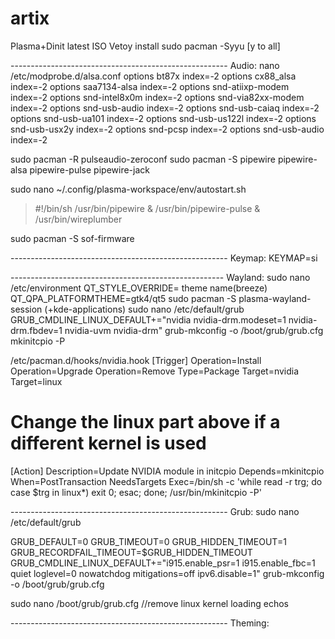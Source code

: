 # artix

Plasma+Dinit latest ISO
Vetoy install
sudo pacman -Syyu [y to all]

------------------------------------------------------ Audio:
 nano /etc/modprobe.d/alsa.conf
 options bt87x index=-2
 options cx88_alsa index=-2
 options saa7134-alsa index=-2
 options snd-atiixp-modem index=-2
 options snd-intel8x0m index=-2
 options snd-via82xx-modem index=-2
 options snd-usb-audio index=-2
 options snd-usb-caiaq index=-2
 options snd-usb-ua101 index=-2
 options snd-usb-us122l index=-2
 options snd-usb-usx2y index=-2
 options snd-pcsp index=-2
 options snd-usb-audio index=-2
 

sudo pacman -R pulseaudio-zeroconf
sudo pacman -S pipewire pipewire-alsa pipewire-pulse pipewire-jack

sudo nano ~/.config/plasma-workspace/env/autostart.sh
> #!/bin/sh
> /usr/bin/pipewire & /usr/bin/pipewire-pulse & /usr/bin/wireplumber

sudo pacman -S sof-firmware

------------------------------------------------------ Keymap:
 KEYMAP=si
 


----------------------------------------------------- Wayland:
sudo nano /etc/environment
QT_STYLE_OVERRIDE= theme name(breeze)
QT_QPA_PLATFORMTHEME=gtk4/qt5
sudo pacman -S plasma-wayland-session (+kde-applications)
sudo nano /etc/default/grub
GRUB_CMDLINE_LINUX_DEFAULT+="nvidia nvidia-drm.modeset=1 nvidia-drm.fbdev=1 nvidia-uvm nvidia-drm"
grub-mkconfig -o /boot/grub/grub.cfg
mkinitcpio -P

/etc/pacman.d/hooks/nvidia.hook
[Trigger]
Operation=Install
Operation=Upgrade
Operation=Remove
Type=Package
Target=nvidia
Target=linux
# Change the linux part above if a different kernel is used

[Action]
Description=Update NVIDIA module in initcpio
Depends=mkinitcpio
When=PostTransaction
NeedsTargets
Exec=/bin/sh -c 'while read -r trg; do case $trg in linux*) exit 0; esac; done; /usr/bin/mkinitcpio -P'


------------------------------------------------------ Grub:
sudo nano /etc/default/grub

GRUB_DEFAULT=0
GRUB_TIMEOUT=0
GRUB_HIDDEN_TIMEOUT=1
GRUB_RECORDFAIL_TIMEOUT=$GRUB_HIDDEN_TIMEOUT
GRUB_CMDLINE_LINUX_DEFAULT+="i915.enable_psr=1 i915.enable_fbc=1 quiet loglevel=0 nowatchdog mitigations=off ipv6.disable=1"
grub-mkconfig -o /boot/grub/grub.cfg

sudo nano /boot/grub/grub.cfg
//remove linux kernel loading echos

------------------------------------------------------ Theming:
